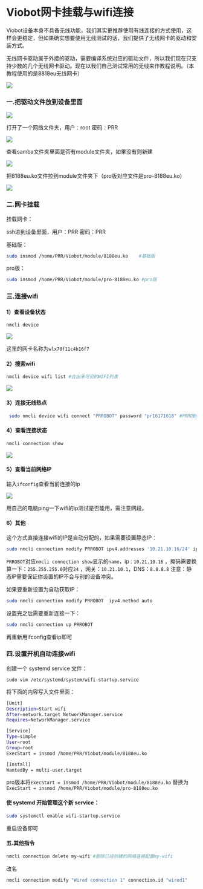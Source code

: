 # Viobot网卡挂载与wifi连接

Viobot设备本身不具备无线功能，我们其实更推荐使用有线连接的方式使用，这样会更稳定，但如果确实想要使用无线测试的话，我们提供了无线网卡的驱动和安装方式。

无线网卡驱动属于外接的驱动，需要编译系统对应的驱动文件，所以我们现在只支持少数的几个无线网卡驱动。现在以我们自己测试常用的无线来作教程说明。（本教程使用的是8818eu无线网卡）

![](image/84bb4f010f19ce57432588e9465ccc0_kbo9x9XVnn.jpg)

### 一.把驱动文件放到设备里面

![](image/image_oXjrz4D_A6.png)

打开了一个网络文件夹，用户：root 密码：PRR

![](image/image_ladX-kBj16.png)

查看samba文件夹里面是否有module文件夹，如果没有则新建

![](image/image_5v-FPLPcpS.png)

把8188eu.ko文件拉到module文件夹下（pro版对应文件是pro-8188eu.ko）

![](image/image_NXwC7_dHr-.png)

### 二.网卡挂载

挂载网卡：

ssh进到设备里面，用户：PRR 密码：PRR

基础版：

```bash
sudo insmod /home/PRR/Viobot/module/8188eu.ko    #基础版
```

pro版：

```bash
sudo insmod /home/PRR/Viobot/module/pro-8188eu.ko #pro版
```

### 三.连接wifi

#### 1）查看设备状态

```bash
nmcli device
```

![](image/image_c5D1upiaxA.png)

这里的网卡名称为`wlx70f11c4b16f7`

#### 2）搜索wifi

```bash
nmcli device wifi list #会出来可见的WIFI列表
```

![](image/image_QWq_HLfMaF.png)

#### 3）连接无线热点

```bash
 sudo nmcli device wifi connect "PRROBOT" password "pr16171618" #PRROBOT对应你的SSID,12345678对应你的密码
```

#### 4）查看连接状态

```bash
nmcli connection show
```

![](image/image_hwS6xwON17.png)

#### 5）查看当前网络IP

输入`ifconfig`查看当前连接的ip

![](image/image_Qvpe-hW6D5.png)

用自己的电脑ping一下wifi的ip测试是否能用，需注意网段。

#### 6）其他

这个方式直接连接wifi的IP是自动分配的，如果需要设置静态IP：

```bash
sudo nmcli connection modify PRROBOT ipv4.addresses '10.21.10.16/24' ipv4.gateway '10.21.10.1' ipv4.dns '8.8.8.8' ipv4.method manual

```

`PRROBOT`对应`nmcli connection show`显示的`name`，ip : `10.21.10.16` ，掩码需要换算一下：`255.255.255.0`对应`24` ，网关：`10.21.10.1`，DNS：`8.8.8.8`  注意：静态IP需要保证你设置的IP不会与别的设备冲突。

如果要重新设置为自动获取IP：

```bash
sudo nmcli connection modify PRROBOT  ipv4.method auto 
```

设置完之后需要重新连接一下：

```bash
sudo nmcli connection up PRROBOT  
```

再重新用ifconfig查看ip即可

### 四.设置开机自动连接wifi

创建一个 systemd service 文件：

`sudo vim /etc/systemd/system/wifi-startup.service`

将下面的内容写入文件里面：

```bash
[Unit]
Description=Start wifi
After=network.target NetworkManager.service
Requires=NetworkManager.service

[Service]
Type=simple
User=root
Group=root
ExecStart = insmod /home/PRR/Viobot/module/8188eu.ko

[Install]
WantedBy = multi-user.target

```

&#x20; pro版本将`ExecStart = insmod /home/PRR/Viobot/module/8188eu.ko` 替换为 `ExecStart = insmod /home/PRR/Viobot/module/pro-8188eu.ko`

#### 使 systemd 开始管理这个新 service：

```bash
sudo systemctl enable wifi-startup.service

```

重启设备即可

#### 五.其他指令

```bash
nmcli connection delete my-wifi #删除已经创建的网络连接配置my-wifi
```

改名

```bash
nmcli connection modify "Wired connection 1" connection.id "wired1"

```

